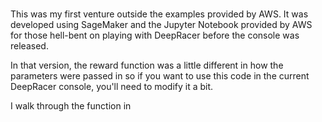 # 

This was my first venture outside the examples provided by AWS.  It was developed using SageMaker and the Jupyter Notebook provided by AWS for those hell-bent on playing with DeepRacer before the console was released.

In that version, the reward function was a little different in how the parameters were passed in so if you want to use this code in the current DeepRacer console, you'll need to modify it a bit.

I walk through the function in 